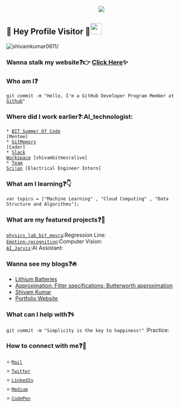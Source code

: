 <p align="center">
  <img src="https://github.com/shivamkumar0611/shivamkumar0611/blob/master/tenor%20(1).gif">
</p>
 
## :rainbow: Hey Profile Visitor :eyes:<img src="https://raw.githubusercontent.com/iampavangandhi/iampavangandhi/master/gifs/Hi.gif" width="30px">
<p align="left"> <img src=https://komarev.com/ghpvc/?username=shivamkumar0611 alt=shivamkumar0611/></p>


### Wanna stalk my website:question::point_right: [Click Here](https://shivamkumar0611.github.io/):sparkles:

### Who am I:question: 
<code>git commit -m "Hello, I'm a GitHub Developer Program Member at [Github](https://www.github.com/)"</code>

### Where did I work earlier:question::AI_technologist:
<code>* [BIT Summer Of Code](https://bitsoc.github.io/) [Mentee]</code>  
<code>* [GitMemory](https://www.gitmemory.com/shivamkumar0611) [Coder]</code>      
<code>* [Slack Workspace](https://join.slack.com/t/shivambitmesralive/signup?x=x-p1489045428502-1481035866583-1519622352624) [shivambitmesralive]</code>           
<code>* [Team Srijan](https://www.linkedin.com/in/teamsrijan/?originalSubdomain=in) [Electrical Engineer Intern]</code> 
  
### What am I learning:question::point_down:	
<code>var topics = ["Machine Learning" , "Cloud Computing" , "Data Structure and Algorithms"];</code>

### What are my featured projects:question::rocket:
<code>[physics_lab_bit_mesra](https://github.com/shivamkumar0611/physics_lab_bit_mesra)</code>:Regression Line:     
<code>[Emotion-recognition](https://github.com/shivamkumar0611/Emotion-recognition)</code>:Computer Vision:  
<code>[AI_Jarvis](https://github.com/shivamkumar0611/AI_Jarvis)</code>:AI Assistant:     

### Wanna see my blogs:question::fire:
<!-- BLOG-POST-LIST:START -->
- [Lithium Batteries](https://medium.com/lithium-batteries/lithium-batteries-6413ade5b6cd------2)
- [Approximation: Filter specifications; Butterworth approximation](https://kumar-shivam0611.medium.com/approximation-butterworth-approximation-25ae1ad1ca1b------2)
- [Shivam Kumar](https://kumar-shivam0611.medium.com/------2)
- [Portfolio Website ](https://github.com/shivamkumar0611/shivamkumar0611.github.io------2)
<!-- BLOG-POST-LIST:END -->

### What can I help with:question::cyclone:
<code>git commit -m "Simplicity is the key to happiness!"</code> :Practice:

### How to connect with me:question::email:
:star: <code>[Mail](mailto:kumar.shivam0611@gmail.com)</code>    
:star: <code>[Twitter](https://twitter.com/exorcist_shivam)</code>  
:star: <code>[LinkedIn](https://www.linkedin.com/in/shivamkumar0611/)</code>  
:star: <code>[Medium](https://medium.com/@kumar-shivam0611)</code>  
:star: <code>[CodePen](https://codepen.io/shivamkumar0611)</code>  

